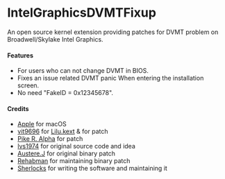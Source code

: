 IntelGraphicsDVMTFixup
===================

An open source kernel extension providing patches for DVMT problem on Broadwell/Skylake Intel Graphics.


#### Features
- For users who can not change DVMT in BIOS.
- Fixes an issue related DVMT panic When entering the installation screen.
- No need "FakeID = 0x12345678".


#### Credits
- [Apple](https://www.apple.com) for macOS  
- [vit9696](https://github.com/vit9696) for [Lilu.kext](https://github.com/vit9696/Lilu) & for patch
- [Pike R. Alpha](https://github.com/Piker-Alpha) for patch
- [lvs1974](https://applelife.ru/members/lvs1974.53809/) for original source code and idea
- [Austere.J](http://www.insanelymac.com/forum/user/1432100-austerej/) for original binary patch
- [Rehabman](http://www.insanelymac.com/forum/user/1031260-rehabman/) for maintaining binary patch
- [Sherlocks](http://www.insanelymac.com/forum/user/980913-sherlocks/) for writing the software and maintaining it
